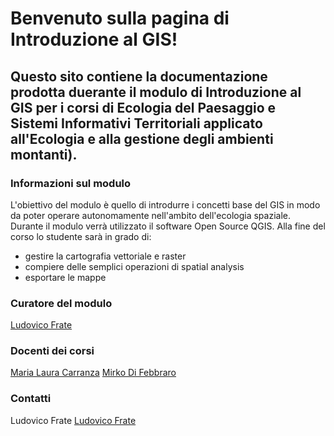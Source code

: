 # Benvenuto sulla pagina di Introduzione al GIS!

## Questo sito contiene la documentazione prodotta duerante il modulo di Introduzione al GIS per i corsi di Ecologia del Paesaggio e Sistemi Informativi Territoriali applicato all'Ecologia e alla gestione degli ambienti montanti).

### Informazioni sul modulo
L'obiettivo del modulo è quello di introdurre i concetti base del GIS in modo da poter operare autonomamente nell'ambito dell'ecologia spaziale. Durante il modulo verrà utilizzato il software Open Source QGIS. Alla fine del corso lo studente sarà in grado di:
* gestire la cartografia vettoriale e raster
* compiere delle semplici operazioni di spatial analysis
* esportare le mappe

### Curatore del modulo
[Ludovico Frate](https://github.com/ludovico85)

### Docenti dei corsi
[Maria Laura Carranza](http://envixlab.unimol.it/team_mf/laura-carranza/)
[Mirko Di Febbraro](http://envixlab.unimol.it/team_mf/mirko-di-febbraro/)

### Contatti
Ludovico Frate [Ludovico Frate](frateludovico@gmail.com)
